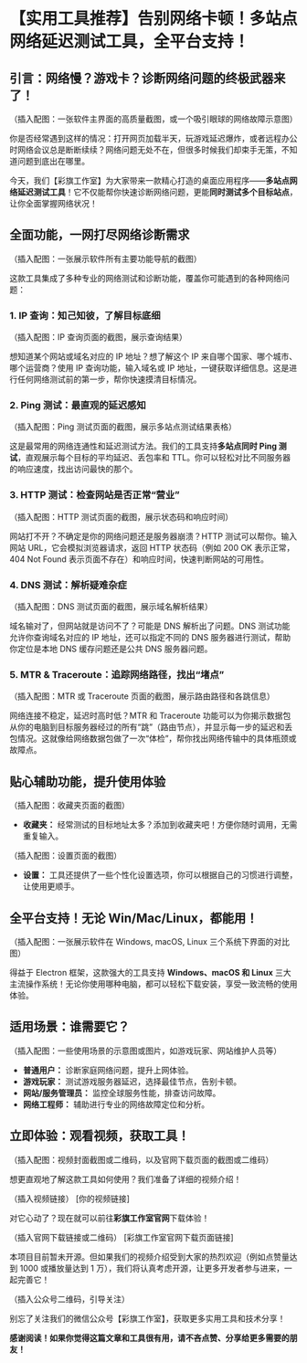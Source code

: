 # 【实用工具推荐】告别网络卡顿！多站点网络延迟测试工具，全平台支持！

## 引言：网络慢？游戏卡？诊断网络问题的终极武器来了！

（插入配图：一张软件主界面的高质量截图，或一个吸引眼球的网络故障示意图）

你是否经常遇到这样的情况：打开网页加载半天，玩游戏延迟爆炸，或者远程办公时网络会议总是断断续续？网络问题无处不在，但很多时候我们却束手无策，不知道问题到底出在哪里。

今天，我们【彩旗工作室】为大家带来一款精心打造的桌面应用程序——**多站点网络延迟测试工具**！它不仅能帮你快速诊断网络问题，更能**同时测试多个目标站点**，让你全面掌握网络状况！

## 全面功能，一网打尽网络诊断需求

（插入配图：一张展示软件所有主要功能导航的截图）

这款工具集成了多种专业的网络测试和诊断功能，覆盖你可能遇到的各种网络问题：

### 1. IP 查询：知己知彼，了解目标底细

（插入配图：IP 查询页面的截图，展示查询结果）

想知道某个网站或域名对应的 IP 地址？想了解这个 IP 来自哪个国家、哪个城市、哪个运营商？使用 IP 查询功能，输入域名或 IP 地址，一键获取详细信息。这是进行任何网络测试前的第一步，帮你快速摸清目标情况。

### 2. Ping 测试：最直观的延迟感知

（插入配图：Ping 测试页面的截图，展示多站点测试结果表格）

这是最常用的网络连通性和延迟测试方法。我们的工具支持**多站点同时 Ping 测试**，直观展示每个目标的平均延迟、丢包率和 TTL。你可以轻松对比不同服务器的响应速度，找出访问最快的那个。

### 3. HTTP 测试：检查网站是否正常“营业”

（插入配图：HTTP 测试页面的截图，展示状态码和响应时间）

网站打不开？不确定是你的网络问题还是服务器崩溃？HTTP 测试可以帮你。输入网站 URL，它会模拟浏览器请求，返回 HTTP 状态码（例如 200 OK 表示正常，404 Not Found 表示页面不存在）和响应时间，快速判断网站的可用性。

### 4. DNS 测试：解析疑难杂症

（插入配图：DNS 测试页面的截图，展示域名解析结果）

域名输对了，但网站就是访问不了？可能是 DNS 解析出了问题。DNS 测试功能允许你查询域名对应的 IP 地址，还可以指定不同的 DNS 服务器进行测试，帮助你定位是本地 DNS 缓存问题还是公共 DNS 服务器问题。

### 5. MTR & Traceroute：追踪网络路径，找出“堵点”

（插入配图：MTR 或 Traceroute 页面的截图，展示路由路径和各跳信息）

网络连接不稳定，延迟时高时低？MTR 和 Traceroute 功能可以为你揭示数据包从你的电脑到目标服务器经过的所有“跳”（路由节点），并显示每一步的延迟和丢包情况。这就像给网络数据包做了一次“体检”，帮你找出网络传输中的具体瓶颈或故障点。

## 贴心辅助功能，提升使用体验

（插入配图：收藏夹页面的截图）

*   **收藏夹：** 经常测试的目标地址太多？添加到收藏夹吧！方便你随时调用，无需重复输入。

（插入配图：设置页面的截图）

*   **设置：** 工具还提供了一些个性化设置选项，你可以根据自己的习惯进行调整，让使用更顺手。

## 全平台支持！无论 Win/Mac/Linux，都能用！

（插入配图：一张展示软件在 Windows, macOS, Linux 三个系统下界面的对比图）

得益于 Electron 框架，这款强大的工具支持 **Windows、macOS 和 Linux** 三大主流操作系统！无论你使用哪种电脑，都可以轻松下载安装，享受一致流畅的使用体验。

## 适用场景：谁需要它？

（插入配图：一些使用场景的示意图或图片，如游戏玩家、网站维护人员等）

*   **普通用户：** 诊断家庭网络问题，提升上网体验。
*   **游戏玩家：** 测试游戏服务器延迟，选择最佳节点，告别卡顿。
*   **网站/服务管理员：** 监控全球服务性能，排查访问故障。
*   **网络工程师：** 辅助进行专业的网络故障定位和分析。

## 立即体验：观看视频，获取工具！

（插入配图：视频封面截图或二维码，以及官网下载页面的截图或二维码）

想更直观地了解这款工具如何使用？我们准备了详细的视频介绍！

（插入视频链接）
[你的视频链接]

对它心动了？现在就可以前往**彩旗工作室官网**下载体验！

（插入官网下载链接或二维码）
[彩旗工作室官网下载页面链接]

本项目目前暂未开源。但如果我们的视频介绍受到大家的热烈欢迎（例如点赞量达到 1000 或播放量达到 1 万），我们将认真考虑开源，让更多开发者参与进来，一起完善它！

（插入公众号二维码，引导关注）

别忘了关注我们的微信公众号【彩旗工作室】，获取更多实用工具和技术分享！

**感谢阅读！如果你觉得这篇文章和工具很有用，请不吝点赞、分享给更多需要的朋友！**